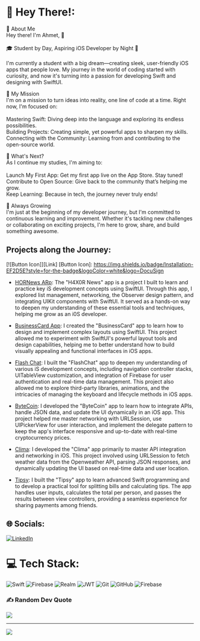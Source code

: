 # 💫 Hey There!:
🌟 About Me<br>Hey there! I'm Ahmet, 👋<br><br>🎓 Student by Day, Aspiring iOS Developer by Night 🌙<br><br>I'm currently a student with a big dream—creating sleek, user-friendly iOS apps that people love. My journey in the world of coding started with curiosity, and now it's turning into a passion for developing Swift and designing with SwiftUI.<br><be>

🚀 My Mission<br>I'm on a mission to turn ideas into reality, one line of code at a time. Right now, I'm focused on:<br><br>Mastering Swift: Diving deep into the language and exploring its endless possibilities.<br>Building Projects: Creating simple, yet powerful apps to sharpen my skills.<br>Connecting with the Community: Learning from and contributing to the open-source world.<br>

🎯 What's Next?<br>As I continue my studies, I'm aiming to:<br><br>Launch My First App: Get my first app live on the App Store. Stay tuned!<br>Contribute to Open Source: Give back to the community that’s helping me grow.<br>Keep Learning: Because in tech, the journey never truly ends!<be>

🌱 Always Growing<br>I'm just at the beginning of my developer journey, but I'm committed to continuous learning and improvement. Whether it's tackling new challenges or collaborating on exciting projects, I'm here to grow, share, and build something awesome.<br><be>


## Projects along the Journey:
[![Button Icon]][Link]
[Button Icon]: https://img.shields.io/badge/Installation-EF2D5E?style=for-the-badge&logoColor=white&logo=DocuSign

- [HORNews ARp](link): The "H4X0R News" app is a project I built to learn and practice key iS development concepts using SwiftUI. Through this app, I explored list management, networking, the Observer design pattern, and integrating UIKit components with SwiftUI. It served as a hands-on way to deepen my understanding of these essential tools and techniques, helping me grow as an i0S developer.
  
- [BusinessCard App](link): I created the "BusinessCard" app to learn how to design and implement complex layouts using SwiftUI. This project allowed me to experiment with SwiftUI's powerful layout tools and design capabilities, helping me to better understand how to build visually appealing and functional interfaces in iOS apps.
  
- [Flash Chat](link): I built the "FlashChat" app to deepen my understanding of various iS development concepts, including navigation controller stacks, UITableView customization, and integration of Firebase for user authentication and real-time data management. This project also allowed me to explore third-party libraries, animations, and the intricacies of managing the keyboard and lifecycle methods in iOS apps.
  
- [ByteCoin](link): I developed the "ByteCoin" app to learn how to integrate APIs, handle JSON data, and update the UI dynamically in an iOS app. This project helped me master networking with URLSession, use UlPickerView for user interaction, and implement the delegate pattern to keep the app's interface responsive and up-to-date with real-time cryptocurrency prices.
  
- [Clima](link): I developed the "Clima" app primarily to master API integration and networking in iOS. This project involved using URLSession to fetch weather data from the Openweather API, parsing JSON responses, and dynamically updating the UI based on real-time data and user location.
  
- [Tipsy](link): I built the "Tipsy" app to learn advanced Swift programming and to develop a practical tool for splitting bills and calculating tips. The app handles user inputs, calculates the total per person, and passes the results between view controllers, providing a seamless experience for sharing payments among friends.


## 🌐 Socials:
[![LinkedIn](https://img.shields.io/badge/LinkedIn-%230077B5.svg?logo=linkedin&logoColor=white)](https://linkedin.com/in/https://www.linkedin.com/in/ahmet-yada/) 

# 💻 Tech Stack:
![Swift](https://img.shields.io/badge/swift-F54A2A?style=for-the-badge&logo=swift&logoColor=white) ![Firebase](https://img.shields.io/badge/firebase-%23039BE5.svg?style=for-the-badge&logo=firebase) ![Realm](https://img.shields.io/badge/Realm-39477F?style=for-the-badge&logo=realm&logoColor=white)  ![JWT](https://img.shields.io/badge/JWT-black?style=for-the-badge&logo=JSON%20web%20tokens) ![Git](https://img.shields.io/badge/git-%23F05033.svg?style=for-the-badge&logo=git&logoColor=white) ![GitHub](https://img.shields.io/badge/github-%23121011.svg?style=for-the-badge&logo=github&logoColor=white) ![Firebase](https://img.shields.io/badge/firebase-a08021?style=for-the-badge&logo=firebase&logoColor=ffcd34)

### ✍️ Random Dev Quote
![](https://quotes-github-readme.vercel.app/api?type=horizontal&theme=tokyonight)

---
[![](https://visitcount.itsvg.in/api?id=crovs&icon=0&color=0)](https://visitcount.itsvg.in)
